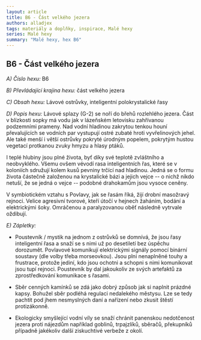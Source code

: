 ```yaml
---
layout: article
title: B6 - Část velkého jezera
authors: alladjex
tags: materiály a doplňky, inspirace, Malé hexy
series: Malé hexy
summary: "Malé hexy, hex B6"
---
```


## B6 - Část velkého jezera

_A) Číslo hexu:_
B6  

_B) Převládající krajina hexu:_
část velkého jezera  

_C) Obsah hexu:_
Lávové ostrůvky, inteligentní polokrystalické řasy 

_D) Popis hexu:_
Lávové splazy (G-2) se noří do břehů rozlehlého jezera. Část v blízkosti sopky má vodu jak v lázeňském letovisku zahřívanou podzemními prameny. Nad vodní hladinou zakrytou tenkou houní převalujících se vodních par vystupují ostré zubaté hroti vyvřelinových jehel. Ale také menší i větší ostrůvky pokryté úrodným popelem, pokrytým hustou vegetací protkanou zvuky hmyzu a hlasy ptáků.  
  
I teplé hlubiny jsou plné života, byť díky své teplotě zvláštního a neobvyklého. Všemu ovšem vévodí rasa inteligentních řas, které se v koloniích sdružují kolem kusů pevniny trčící nad hladinou. Jedná se o formu života částečně založenou na krystalické bázi a jejich vejce -- o nichž nikdo netuší, že se jedná o vejce -- podobné drahokamům jsou vysoce ceněny.  
  
V symbiotickém vztahu s Povlavy, jak se řasám říká, žijí drobní masožravý rejnoci. Velice agresivní tvorové, kteří útočí v hejnech žaháním, bodání a elektrickými šoky. Omráčenou a paralyzovanou oběť následně vytrvale oždibují.  
  
_E) Zápletky:_
- Poustevník / mystik na jednom z ostrůvků se domnívá, že jsou řasy inteligentní řasa a snaží se s nimi už po desetiletí bez úspěchu dorozumět. Povlavové komunikují elektrickými signály pomocí binární soustavy (dle volby třeba morseovkou). Jsou plni nenaplněné touhy a frustrace, protože jediní, kdo jsou ochotni a schopni s nimi komunikovat jsou tupí rejnoci. Poustevník by dal jakoukoliv ze svých artefaktů za zprostředkování komunikace s řasami.

- Sběr cenných kamínků se zdá jako dobrý způsob jak si naplnit prázdné kapsy. Bohužel sběr podléhá regulaci nedalekého městysu. Lze se tedy pachtit pod jhem nesmyslných daní a nařízení nebo zkusit štěstí protizákonně.

- Ekologicky smyšlející vodní víly se snaží chránit panenskou nedotčenost jezera proti nájezdům například goblinů, trpajzlíků, sběračů, překupníků případně jakékoliv další ziskuchtivé verbeže z okolí.